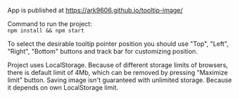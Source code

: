 App is published at https://ark9606.github.io/tooltip-image/

Command to run the project:  
```npm install && npm start```

To select the desirable tooltip pointer position you should use "Top", "Left", "Right", "Bottom" buttons and track bar for customizing position.

Project uses LocalStorage. 
Because of different storage limits of browsers, there is default limit of 4Mb, which can be removed by pressing "Maximize limit" button. Saving image isn't guaranteed with unlimited storage. Because it depends on own LocalStorage limit.